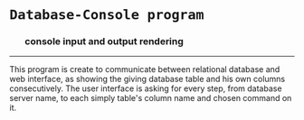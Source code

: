 # ``Database-Console program``
### &nbsp;  &nbsp; &nbsp; &nbsp;console input and output rendering
------------------------
This program is create to communicate between relational database and web interface, as showing the giving database table and his own columns consecutively. The user interface is asking for every step, from database server name, to each simply table's column name and chosen command on it.<br/>
